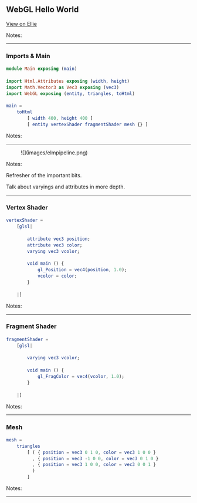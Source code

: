 ## WebGL Hello World

[View on Ellie](https://ellie-app.com/7Y9SF6KN6a1/0)

Notes:


---


### Imports & Main

```elm
module Main exposing (main)

import Html.Attributes exposing (width, height)
import Math.Vector3 as Vec3 exposing (vec3)
import WebGL exposing (entity, triangles, toHtml)

main =
    toHtml
        [ width 400, height 400 ]
        [ entity vertexShader fragmentShader mesh {} ]
```

Notes:


---


<figure class="stretch">
![](images/elmpipeline.png)
</figure>

Notes:

Refresher of the important bits.

Talk about varyings and attributes in more depth.

---


### Vertex Shader

```elm
vertexShader =
    [glsl|

        attribute vec3 position;
        attribute vec3 color;
        varying vec3 vcolor;

        void main () {
            gl_Position = vec4(position, 1.0);
            vcolor = color;
        }

    |]
```

Notes:


---


### Fragment Shader

```elm
fragmentShader =
    [glsl|

        varying vec3 vcolor;

        void main () {
            gl_FragColor = vec4(vcolor, 1.0);
        }

    |]
```

Notes:


---


### Mesh

```elm
mesh =
    triangles
        [ ( { position = vec3 0 1 0, color = vec3 1 0 0 }
          , { position = vec3 -1 0 0, color = vec3 0 1 0 }
          , { position = vec3 1 0 0, color = vec3 0 0 1 }
          )
        ]
```

Notes:


---

<div class="demo elm-triangle"></div>
